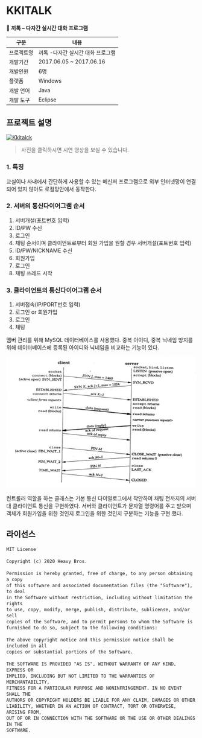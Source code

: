 # KKITALK
**💬 끼톡 – 다자간 실시간 대화 프로그램**


| 구분       | 내용                              |
|------------|-----------------------------------|
| 프로젝트명 | 끼톡 -다자간 실시간 대화 프로그램 |
| 개발기간   | 2017.06.05 ~ 2017.06.16           |
| 개발인원   | 6명                               |
| 플랫폼     | Windows                           |
| 개발 언어  | Java                              |
| 개발 도구  | Eclipse                           |

## 프로젝트 설명

[![Kkitalck](http://img.youtube.com/vi/tdBGUWQJTuI/0.jpg)](http://www.youtube.com/watch?v=tdBGUWQJTuI "Project Introduction")
> 사진을 클릭하시면 시연 영상을 보실 수 있습니다.


### 1. 특징

교실이나 사내에서 간단하게 사용할 수 있는 메신저 프로그램으로 외부 인터넷망이 연결되어 있지 않아도 로컬망안에서 동작한다.

### 2. 서버의 통신다이어그램 순서

1. 서버개설(포트번호 입력)
2. ID/PW 수신
3. 로그인 
4. 채팅 순서이며 클라이언트로부터 회원 가입을 원할 경우 서버개설(포트번호 입력) 
5. ID/PW/NICKNAME 수신 
6. 회원가입 
7. 로그인 
8. 채팅 쓰레드 시작

### 3. 클라이언트의 통신다이어그램 순서

1. 서버접속(IP/PORT번호 입력) 
2. 로그인 or 회원가입
3. 로그인 
4. 채팅

멤버 관리를 위해 MySQL 데이터베이스를 사용했다. 중복 아이디, 중복 닉네임 방지를 위해 데이터베이스에 등록된 아이디와 닉네임을 비교하는 기능이 있다.

![des](des.png)

컨트롤러 역할을 하는 클래스는 기본 통신 다이얼로그에서 착안하여 채팅 전까지의 서버 대 클라이언트 통신을 구현하였다.  서버와 클라이언트가 문자열 명령어를 주고 받으며 객체가 회원가입을 위한 것인지 로그인을 위한 것인지 구분하는 기능을 구현 했다.


## 라이선스
```
MIT License

Copyright (c) 2020 Heavy Bros. 

Permission is hereby granted, free of charge, to any person obtaining a copy
of this software and associated documentation files (the "Software"), to deal
in the Software without restriction, including without limitation the rights
to use, copy, modify, merge, publish, distribute, sublicense, and/or sell
copies of the Software, and to permit persons to whom the Software is
furnished to do so, subject to the following conditions:

The above copyright notice and this permission notice shall be included in all
copies or substantial portions of the Software.

THE SOFTWARE IS PROVIDED "AS IS", WITHOUT WARRANTY OF ANY KIND, EXPRESS OR
IMPLIED, INCLUDING BUT NOT LIMITED TO THE WARRANTIES OF MERCHANTABILITY,
FITNESS FOR A PARTICULAR PURPOSE AND NONINFRINGEMENT. IN NO EVENT SHALL THE
AUTHORS OR COPYRIGHT HOLDERS BE LIABLE FOR ANY CLAIM, DAMAGES OR OTHER
LIABILITY, WHETHER IN AN ACTION OF CONTRACT, TORT OR OTHERWISE, ARISING FROM,
OUT OF OR IN CONNECTION WITH THE SOFTWARE OR THE USE OR OTHER DEALINGS IN THE
SOFTWARE.

```
